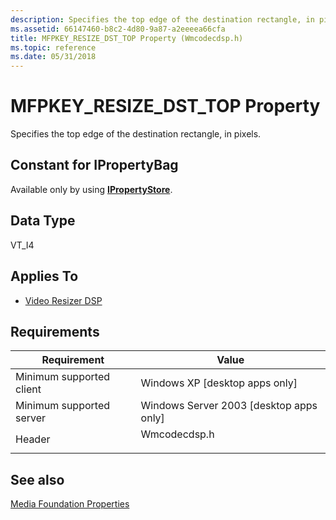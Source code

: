 ```yaml
---
description: Specifies the top edge of the destination rectangle, in pixels.
ms.assetid: 66147460-b8c2-4d80-9a87-a2eeeea66cfa
title: MFPKEY_RESIZE_DST_TOP Property (Wmcodecdsp.h)
ms.topic: reference
ms.date: 05/31/2018
---
```


# MFPKEY\_RESIZE\_DST\_TOP Property

Specifies the top edge of the destination rectangle, in pixels.

## Constant for IPropertyBag

Available only by using [**IPropertyStore**](/windows/win32/api/propsys/nn-propsys-ipropertystore).

## Data Type

VT\_I4

## Applies To

-   [Video Resizer DSP](videoresizer.md)

## Requirements



| Requirement | Value |
|-------------------------------------|-----------------------------------------------------------------------------------------|
| Minimum supported client<br/> | Windows XP \[desktop apps only\]<br/>                                             |
| Minimum supported server<br/> | Windows Server 2003 \[desktop apps only\]<br/>                                    |
| Header<br/>                   | <dl> <dt>Wmcodecdsp.h</dt> </dl> |



## See also

<dl> <dt>

[Media Foundation Properties](media-foundation-properties.md)
</dt> </dl>

 

 
